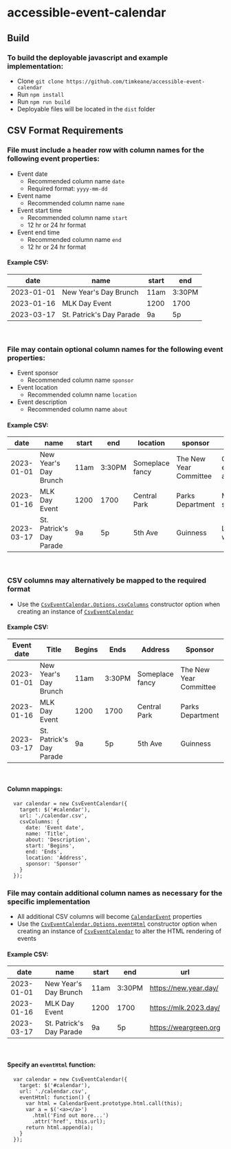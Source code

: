 # accessible-event-calendar

## Build

### To build the deployable javascript and example implementation:

  * Clone `git clone https://github.com/timkeane/accessible-event-calendar`
  * Run `npm install`
  * Run `npm run build`
  * Deployable files will be located in the `dist` folder

## CSV Format Requirements

### File must include a header row with column names for the following event properties:
* Event date
  * Recommended column name `date`
  * Required format: `yyyy-mm-dd`
* Event name
  * Recommended column name `name`
* Event start time
  * Recommended column name `start`
  * 12 hr or 24 hr format
* Event end time
  * Recommended column name `end`
  * 12 hr or 24 hr format

#### Example CSV:

|date|name|start|end|
|---|---|---|---|
|2023-01-01|New Year's Day Brunch|11am|3:30PM|
|2023-01-16|MLK Day Event|1200|1700|
|2023-03-17|St. Patrick's Day Parade|9a|5p|

<br>

### File may contain optional column names for the following event properties:
* Event sponsor
  * Recommended column name `sponsor`
* Event location
  * Recommended column name `location`
* Event description
  * Recommended column name `about`

#### Example CSV:

|date|name|start|end|location|sponsor|about
|---|---|---|---|---|---|---|
|2023-01-01|New Year's Day Brunch|11am|3:30PM|Someplace fancy|The New Year Committee|Green eggs and ham
|2023-01-16|MLK Day Event|1200|1700|Central Park|Parks Department|Many speakers
|2023-03-17|St. Patrick's Day Parade|9a|5p|5th Ave|Guinness|Long walk

<br>

### CSV columns may alternatively be mapped to the required format

  * Use the [`CsvEventCalendar.Options.csvColumns`](./src/js/CsvEventCalendar.js#L1467) constructor option when creating an instance of [`CsvEventCalendar`](./src/js/CsvEventCalendar.js#L1)

#### Example CSV:

|Event date|Title|Begins|Ends|Address|Sponsor|Description
|---|---|---|---|---|---|---|
|2023-01-01|New Year's Day Brunch|11am|3:30PM|Someplace fancy|The New Year Committee|Green eggs and ham
|2023-01-16|MLK Day Event|1200|1700|Central Park|Parks Department|Many speakers
|2023-03-17|St. Patrick's Day Parade|9a|5p|5th Ave|Guinness|Long walk

<br>

#### Column mappings:

```
  var calendar = new CsvEventCalendar({
    target: $('#calendar'), 
    url: './calendar.csv',
    csvColumns: {
      date: 'Event date',
      name: 'Title',
      about: 'Description',
      start: 'Begins',
      end: 'Ends',
      location: 'Address',
      sponsor: 'Sponsor'
    }
  });
```

### File may contain additional column names as necessary for the specific implementation
  * All additional CSV columns will become [`CalendarEvent`](./src/js/CalendarEvent.js#L67) properties
  * Use the [`CsvEventCalendar.Options.eventHtml`](./src/js/CalendarEvent.js#L235) constructor option when creating an instance of [`CsvEventCalendar`](./src/js/CalendarEvent.js#L1) to alter the HTML rendering of events

#### Example CSV:

|date|name|start|end|url
|---|---|---|---|---|
|2023-01-01|New Year's Day Brunch|11am|3:30PM|https://new.year.day/
|2023-01-16|MLK Day Event|1200|1700|https://mlk.2023.day/
|2023-03-17|St. Patrick's Day Parade|9a|5p|https://weargreen.org

<br>

#### Specify an `eventHtml` function:

```
  var calendar = new CsvEventCalendar({
    target: $('#calendar'), 
    url: './calendar.csv',
    eventHtml: function() {
      var html = CalendarEvent.prototype.html.call(this);
      var a = $('<a></a>')
        .html('Find out more...')
        .attr('href', this.url);
      return html.append(a);
    }
  });
```

